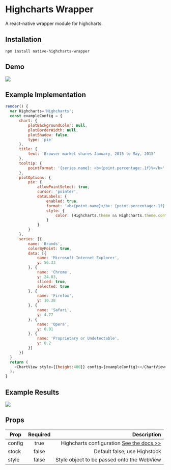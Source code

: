 # Highcharts Wrapper
A react-native wrapper module for highcharts.

## Installation
`npm install native-highcharts-wrapper`

## Demo
![](https://i.gyazo.com/093481c6af328fda4e5153319b1bcb08.gif)

## Example Implementation
```javascript
render() {
  var Highcharts='Highcharts';
  const exampleConfig = {
      chart: {
          plotBackgroundColor: null,
          plotBorderWidth: null,
          plotShadow: false,
          type: 'pie'
      },
      title: {
          text: 'Browser market shares January, 2015 to May, 2015'
      },
      tooltip: {
          pointFormat: '{series.name}: <b>{point.percentage:.1f}%</b>'
      },
      plotOptions: {
          pie: {
              allowPointSelect: true,
              cursor: 'pointer',
              dataLabels: {
                  enabled: true,
                  format: '<b>{point.name}</b>: {point.percentage:.1f} %',
                  style: {
                      color: (Highcharts.theme && Highcharts.theme.contrastTextColor) || 'black'
                  }
              }
          }
      },
      series: [{
          name: 'Brands',
          colorByPoint: true,
          data: [{
              name: 'Microsoft Internet Explorer',
              y: 56.33
          }, {
              name: 'Chrome',
              y: 24.03,
              sliced: true,
              selected: true
          }, {
              name: 'Firefox',
              y: 10.38
          }, {
              name: 'Safari',
              y: 4.77
          }, {
              name: 'Opera',
              y: 0.91
          }, {
              name: 'Proprietary or Undetectable',
              y: 0.2
          }]
      }]
  }
  return (
    <ChartView style={{height:400}} config={exampleConfig}></ChartView>
  );
}
```

## Example Results

![](http://www.jacobsteves.ca/images/pieChart.gif)

## Props
| Prop          | Required      | Description  |
| ------------- |:-------------:| ------------:|
| config        | true          | Highcharts configuration [See the docs.>>](http://www.highcharts.com/docs/getting-started/your-first-chart)  |
| stock     | false      |   Default false; use Highstock |
| style | false      |   Style object to be passed onto the WebView |
